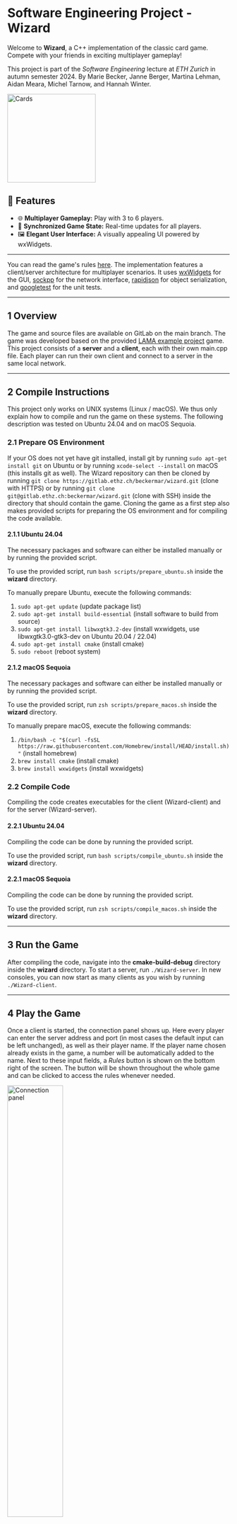 # Software Engineering Project - Wizard
Welcome to **Wizard**, a C++ implementation of the classic card game. Compete with your friends in exciting multiplayer 
gameplay!

This project is part of the *Software Engineering* lecture at *ETH Zurich* in autumn semester 2024. By Marie Becker, Janne Berger, Martina
Lehman, Aidan Meara, Michel Tarnow, and Hannah Winter.

<div style="display: flex; align-items: center;">
  <img src="./assets/cards.png" alt="Cards" style="height: 200px;">
</div>



## 🚀 Features
- 🌐 **Multiplayer Gameplay:** Play with 3 to 6 players.
- 🔄 **Synchronized Game State:** Real-time updates for all players.
- 🖼 **Elegant User Interface:** A visually appealing UI powered by wxWidgets.

---

You can read the game's rules [here](https://blog.amigo-spiele.de/content/ap/rule/06900-GB-AmigoRule.pdf). 
The implementation features a client/server architecture for multiplayer scenarios. It uses [wxWidgets](https://www.wxwidgets.org/) 
for the GUI, [sockpp](https://github.com/fpagliughi/sockpp) for the network interface, [rapidjson](https://rapidjson.org/md_doc_tutorial.html) 
for object serialization, and [googletest](https://github.com/google/googletest) for the unit tests. 

---

## 1 Overview

The game and source files are available on GitLab on the main branch. The game was developed based on the provided 
[LAMA example project](https://gitlab.ethz.ch/hraymond/cse-lama-example-project) game. This project consists of a 
**server** and a **client**, each with their own main.cpp file. Each player can run their own client and connect to 
a server in the same local network.

---

## 2 Compile Instructions

This project only works on UNIX systems (Linux / macOS). We thus only explain how to compile and run the game on these 
systems. The following description was tested on Ubuntu 24.04 and on macOS Sequoia.

### 2.1 Prepare OS Environment

If your OS does not yet have git installed, install git by running `sudo apt-get install git` on Ubuntu or by 
running `xcode-select --install` on macOS (this installs git as well). The Wizard repository can then be cloned by 
running `git clone https://gitlab.ethz.ch/beckermar/wizard.git` (clone with HTTPS) or by running
`git clone git@gitlab.ethz.ch:beckermar/wizard.git` (clone with SSH) inside the directory that should contain the game.
Cloning the game as a first step also makes provided scripts for preparing the OS environment and for compiling the code
available.

#### 2.1.1 Ubuntu 24.04

The necessary packages and software can either be installed manually or by running the provided script. 

To use the provided script, run `bash scripts/prepare_ubuntu.sh` inside the **wizard** directory.

To manually prepare Ubuntu, execute the following commands:
1. `sudo apt-get update` (update package list)
2. `sudo apt-get install build-essential` (install software to build from source)
3. `sudo apt-get install libwxgtk3.2-dev` (install wxwidgets, use libwxgtk3.0-gtk3-dev on Ubuntu 20.04 / 22.04)
4. `sudo apt-get install cmake` (install cmake)
5. `sudo reboot` (reboot system)

#### 2.1.2 macOS Sequoia

The necessary packages and software can either be installed manually or by running the provided script.

To use the provided script, run `zsh scripts/prepare_macos.sh` inside the **wizard** directory.

To manually prepare macOS, execute the following commands: 
1. `/bin/bash -c "$(curl -fsSL https://raw.githubusercontent.com/Homebrew/install/HEAD/install.sh)"` (install homebrew)
2. `brew install cmake` (install cmake)
3. `brew install wxwidgets` (install wxwidgets)

### 2.2 Compile Code

Compiling the code creates executables for the client (Wizard-client) and for the server (Wizard-server).

#### 2.2.1 Ubuntu 24.04

Compiling the code can be done by running the provided script.

To use the provided script, run `bash scripts/compile_ubuntu.sh` inside the **wizard** directory.

#### 2.2.1 macOS Sequoia

Compiling the code can be done by running the provided script.

To use the provided script, run `zsh scripts/compile_macos.sh` inside the **wizard** directory.

---

## 3 Run the Game

After compiling the code, navigate into the **cmake-build-debug** directory inside the **wizard** directory. To start a 
server, run `./Wizard-server`. In new consoles, you can now start as many clients as you wish by running `./Wizard-client`.

---

## 4 Play the Game

Once a client is started, the connection panel shows up. Here every player can enter the server address and port (in most
cases the default input can be left unchanged), as well as their player name.
If the player name chosen already exists in the game, a number will be automatically added to the name.
Next to these input fields, a *Rules*
button is shown on the bottom right of the screen. The button will be shown throughout the whole game and can be clicked
to access the rules whenever needed.

<img src="/assets/readme/connection_panel.png" width=50% height=50% alt="Connection panel"> <br>


After clicking on the *Connect* button, the lobby shows up. Here all players that have joined the game can be seen. The 
*Start Game* button can be clicked to start a game once enough players joined, and the *Leave Game* button can be clicked
to leave the game. This is possible throughout the whole game, however, if a player leaves the game after it has started,
the game is over.

<img src="assets/readme/lobby_one_player.png" width=50% height=50% alt="Lobby panel"> <br>

To start a game, at least 3 players have to connect to the server and join the game. The maximum number of players per 
game is 6. Once at least 3 players are connected to the server and have joined the game, the *Start Game* button turns 
purple and the game can be started by clicking the button. 

If players decide throughout the waiting time that they want to leave the game again, they can press the *Leave Game* button
and leave the Lobby. The player will be removed from the Lobby and the other players can keep waiting.

<img src="assets/readme/lobby_six_players.png" width=50% height=50% alt="Lobby panel"> <br>

Every round starts with an estimation phase. Here each player can enter their trick estimation by typing into the 
provided input filed, and then submit it by clicking on the *Submit* button. In this phase of the game, each player can
see their own cards shown at the bottom and the trump card shown on the left side of the screen. The current round number
and the sum of already submitted trick estimations in shown in the middle of the screen and can help players submitting
a valid estimate (e.g., estimate cannot be greater than the current round number).

Above the *Leave Game* button, the 
scoreboard can now be accessed by clicking on the *Scoreboard* button.
The scoreboard is available throughout the whole game and winning and loosing players are color-coded.
If a player leaves the game now after it was already started, the game ends immediately for all players
and the final scores are shown to everyone.

<img src="assets/readme/estimation_panel.png" width=50% height=50% alt="Estimation phase"> <br>

After every player has submitted their estimation, the playing phase starts. Cards can be played by clicking on the 
respective card. Hovering over cards increases their size to get a closer look.
An announcement in the middle of the screen shows whose turn it is.
The player whose turn it is, is also highlighted in purple. Played cards are displayed in the 
middle of the screen as well and in the top left corner the round number and the sum of estimated tricks are shown.
Below each players' name, the won and predicted numbers of tricks can be seen.

<img src="assets/readme/play_phase_last_player.png" width=50% height=50% alt="Play phase"> <br>

At the end of each trick, the winner is shown and the new trick starts automatically. If the trick is the last trick of
a round, also the points gained or lost in this round are shown, and the new round starts automatically. At the end of
the game, the winner is announced and the players can close the game.

Have fun playing!

## Play on different devices

When playing the game on a single device, the default server address *127.0.0.1* and server port *50505* 
can be used during the connection phase.

However, the game can also be played from different devices on the same wifi network 🛜 or if all devices are connected
to the same VPN.
In this case one player needs to host the server, while all other players only run a client.
When connecting to the game, all players have to enter the private IP address of the player hosting the server
in the *server address* field. The default port *50505* can be kept.

### Get local IP address to host server
On macOS version 10.4 throughout the latest version run the following command in the terminal:
```
ipconfig getifaddr en0
```
To host the server the firewall needs to be configured to allow connections on port *50505*.
This can be easiest done by going to `Network settings > Firewall` and turning of the firewall.

On Ubuntu 24.04 you can use the `hostname` command in the terminal:
```
hostname -I
```
The firewall can be configured to allow incoming connections on port *50505* with the following command:
```
sudo ufw allow 50505
```

## Find Coding Documentation

The code in this project was documented via [Doxygen](https://doxygen.nl/).
Doxygen documentation can be accessed by opening the `index.html` file in the `html` folder.
This can be automatically done by running the following command in the terminal out of the `wizard` project folder:
```
open ./html/index.html
```